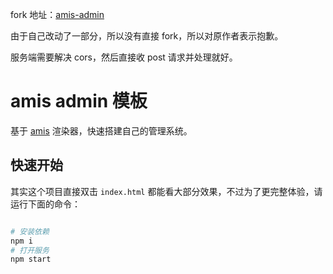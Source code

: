 fork 地址：[amis-admin](https://github.com/aisuda/amis-admin)

由于自己改动了一部分，所以没有直接 fork，所以对原作者表示抱歉。

服务端需要解决 cors，然后直接收 post 请求并处理就好。


# amis admin 模板

基于 [amis](https://github.com/baidu/amis) 渲染器，快速搭建自己的管理系统。

## 快速开始

其实这个项目直接双击 `index.html` 都能看大部分效果，不过为了更完整体验，请运行下面的命令：

```bash

# 安装依赖
npm i
# 打开服务
npm start
```
